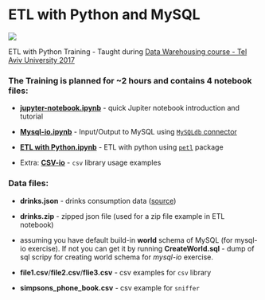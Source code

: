 # ETL with Python and MySQL

![](http://ascendiatech.in/images/etl-bg.png)


ETL with Python Training - Taught during [Data Warehousing course - Tel Aviv University 2017](http://www30.tau.ac.il/yedion/syllabuse.asp?course=0571417202)
  
### The Training is planned for ~2 hours and contains 4 notebook files:
* **[jupyter-notebook.ipynb](/jupyter-notebook.ipynb)** - quick Jupiter notebook introduction and tutorial

* **[Mysql-io.ipynb](/Mysql-io.ipynb)**   - Input/Output to MySQL using [``MySQLdb`` connector](http://mysql-python.sourceforge.net/MySQLdb.html) 

* **[ETL with Python.ipynb](/ETL_with_Python.ipynb)**  - ETL with python using [``petl``](https://petl.readthedocs.io/en/latest/) package

* Extra: **[CSV-io](/csv_io/CSV-io.ipynb)** - ``csv`` library usage examples

### Data files:
* **drinks.json** - drinks consumption data ([source](https://github.com/justmarkham)) 

* **drinks.zip** - zipped json file (used for a zip file example in ETL notebook)

* assuming you have default build-in **world** schema of MySQL (for mysql-io exercise). If not you can get it by running **CreateWorld.sql**  - dump of sql scripy for creating world schema for *mysql-io* exercise. 

* **file1.csv**/**file2.csv**/**flie3.csv** - csv examples for ``csv`` library

* **simpsons_phone_book.csv** - csv example for ``sniffer``
